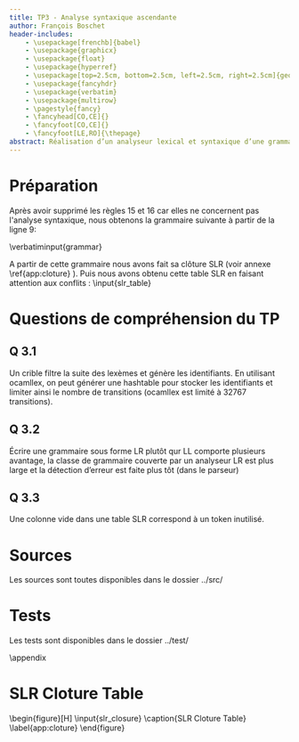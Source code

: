 ```yaml
---
title: TP3 - Analyse syntaxique ascendante
author: François Boschet
header-includes:
    - \usepackage[frenchb]{babel}
    - \usepackage{graphicx}
    - \usepackage{float}
    - \usepackage{hyperref}
    - \usepackage[top=2.5cm, bottom=2.5cm, left=2.5cm, right=2.5cm]{geometry}
    - \usepackage{fancyhdr}
    - \usepackage{verbatim}
    - \usepackage{multirow}
    - \pagestyle{fancy}
    - \fancyhead[CO,CE]{}
    - \fancyfoot[CO,CE]{}
    - \fancyfoot[LE,RO]{\thepage}
abstract: Réalisation d’un analyseur lexical et syntaxique d’une grammaire LR.
---
```


Préparation
===========

Après avoir supprimé les règles 15 et 16 car elles ne concernent pas
l'analyse syntaxique, nous obtenons la grammaire suivante à partir de
la ligne 9:

\verbatiminput{grammar}

A partir de cette grammaire nous avons fait sa clôture SLR
(voir annexe \ref{app:cloture} ).
Puis nous avons obtenu cette table SLR en faisant attention aux conflits :
\input{slr_table}


Questions de compréhension du TP
================================

Q 3.1
-----

Un crible filtre la suite des lexèmes et génère les identifiants. En utilisant ocamllex,
on peut générer une hashtable pour stocker les identifiants et limiter ainsi le nombre
de transitions (ocamllex est limité à 32767 transitions).

Q 3.2
-----

Écrire une grammaire sous forme LR plutôt qur LL comporte plusieurs avantage,
la classe de grammaire couverte par un analyseur LR est plus large et la détection d’erreur est
faite plus tôt (dans le parseur)

Q 3.3
-----

Une colonne vide dans une table SLR correspond à un token inutilisé.


Sources
=======

Les sources sont toutes disponibles dans le dossier ../src/

Tests
=====

Les tests sont disponibles dans le dossier ../test/

\appendix

SLR Cloture Table
=================

\begin{figure}[H]
    \input{slr_closure}
    \caption{SLR Cloture Table}
    \label{app:cloture}
\end{figure}
